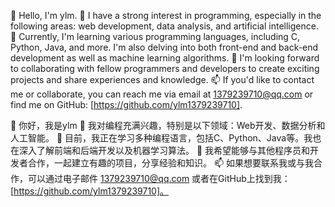 👋 Hello, I'm ylm.
👀 I have a strong interest in programming, especially in the following areas: web development, data analysis, and artificial intelligence.
🌱 Currently, I'm learning various programming languages, including C, Python, Java, and more. I'm also delving into both front-end and back-end development as well as machine learning algorithms.
💞️ I'm looking forward to collaborating with fellow programmers and developers to create exciting projects and share experiences and knowledge.
📫 If you'd like to contact me or collaborate, you can reach me via email at 1379239710@qq.com or find me on GitHub: [https://github.com/ylm1379239710].

👋 你好，我是ylm
👀 我对编程充满兴趣，特别是以下领域：Web开发、数据分析和人工智能。
🌱 目前，我正在学习多种编程语言，包括C、Python、Java等。我也在深入了解前端和后端开发以及机器学习算法。
💞️ 我希望能够与其他程序员和开发者合作，一起建立有趣的项目，分享经验和知识。
📫 如果想要联系我或与我合作，可以通过电子邮件 1379239710@qq.com 或者在GitHub上找到我：[https://github.com/ylm1379239710]。
